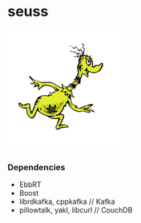 # seuss 
![](docs/sneetch.png)

### Dependencies 
+ EbbRT
+ Boost 
+ librdkafka, cppkafka // Kafka 
+ pillowtalk, yakl, libcurl  // CouchDB
